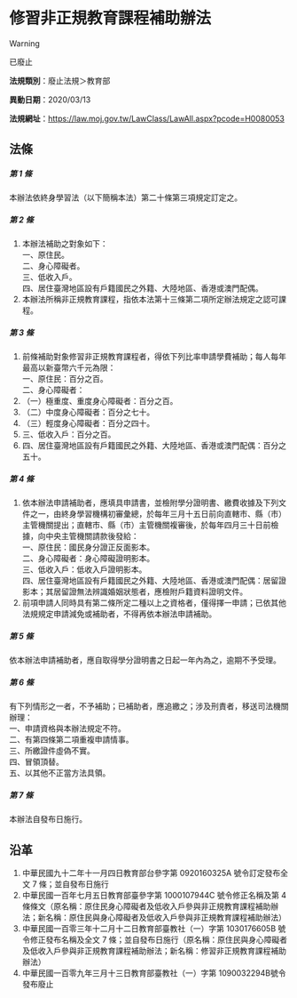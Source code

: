 # 修習非正規教育課程補助辦法


> [!WARNING]
> 已廢止


**法規類別**：廢止法規＞教育部

**異動日期**：2020/03/13  

**法規網址**：https://law.moj.gov.tw/LawClass/LawAll.aspx?pcode=H0080053



## 法條
##### 第 1 條
本辦法依終身學習法（以下簡稱本法）第二十條第三項規定訂定之。

##### 第 2 條
1. 本辦法補助之對象如下：  
一、原住民。  
二、身心障礙者。  
三、低收入戶。  
四、居住臺灣地區設有戶籍國民之外籍、大陸地區、香港或澳門配偶。
1. 本辦法所稱非正規教育課程，指依本法第十三條第二項所定辦法規定之認可課程。

##### 第 3 條
1. 前條補助對象修習非正規教育課程者，得依下列比率申請學費補助；每人每年最高以新臺幣六千元為限：  
一、原住民：百分之百。  
二、身心障礙者：
1. （一）極重度、重度身心障礙者：百分之百。
1. （二）中度身心障礙者：百分之七十。
1. （三）輕度身心障礙者：百分之四十。
1. 三、低收入戶：百分之百。
1. 四、居住臺灣地區設有戶籍國民之外籍、大陸地區、香港或澳門配偶：百分之五十。

##### 第 4 條
1. 依本辦法申請補助者，應填具申請書，並檢附學分證明書、繳費收據及下列文件之一，由終身學習機構初審彙總，於每年三月十五日前向直轄市、縣（市）主管機關提出；直轄市、縣（市）主管機關複審後，於每年四月三十日前檢據，向中央主管機關請款後發給：  
一、原住民：國民身分證正反面影本。  
二、身心障礙者：身心障礙證明影本。  
三、低收入戶：低收入戶證明影本。  
四、居住臺灣地區設有戶籍國民之外籍、大陸地區、香港或澳門配偶：居留證影本；其居留證無法辨識婚姻狀態者，應檢附戶籍資料證明文件。
1. 前項申請人同時具有第二條所定二種以上之資格者，僅得擇一申請；已依其他法規規定申請減免或補助者，不得再依本辦法申請補助。

##### 第 5 條
依本辦法申請補助者，應自取得學分證明書之日起一年內為之，逾期不予受理。

##### 第 6 條
有下列情形之一者，不予補助；已補助者，應追繳之；涉及刑責者，移送司法機關辦理：  
一、申請資格與本辦法規定不符。  
二、有第四條第二項重複申請情事。  
三、所繳證件虛偽不實。  
四、冒領頂替。  
五、以其他不正當方法具領。

##### 第 7 條
本辦法自發布日施行。

## 沿革
1. 中華民國九十二年十一月四日教育部台參字第 0920160325A  號令訂定發布全文 7  條；並自發布日施行
1. 中華民國一百年七月五日教育部臺參字第 1000107944C  號令修正名稱及第 4  條條文（原名稱：原住民身心障礙者及低收入戶參與非正規教育課程補助辦法；新名稱：原住民與身心障礙者及低收入戶參與非正規教育課程補助辦法）
1. 中華民國一百零三年十二月十二日教育部臺教社（一）字第 1030176605B  號令修正發布名稱及全文 7  條；並自發布日施行（原名稱：原住民與身心障礙者及低收入戶參與非正規教育課程補助辦法；新名稱：修習非正規教育課程補助辦法）
1. 中華民國一百零九年三月十三日教育部臺教社（一）字第 1090032294B號令發布廢止
